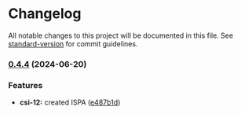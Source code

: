 # Changelog

All notable changes to this project will be documented in this file. See [standard-version](https://github.com/conventional-changelog/standard-version) for commit guidelines.

### [0.4.4](https://github.com/infitx-org/inter-scheme-proxy-adapter/compare/main...feat/csi-48) (2024-06-20)


### Features

* **csi-12:** created ISPA ([e487b1d](https://github.com/infitx-org/inter-scheme-proxy-adapter/commit/e487b1dbd7cc400f629c6afe22352997e8702b69))
